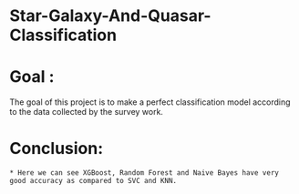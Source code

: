 # Star-Galaxy-And-Quasar-Classification
# Goal :
The goal of this project is to make a perfect classification model according to the data collected by the survey work.


# Conclusion:
    * Here we can see XGBoost, Random Forest and Naive Bayes have very good accuracy as compared to SVC and KNN.
    
    
